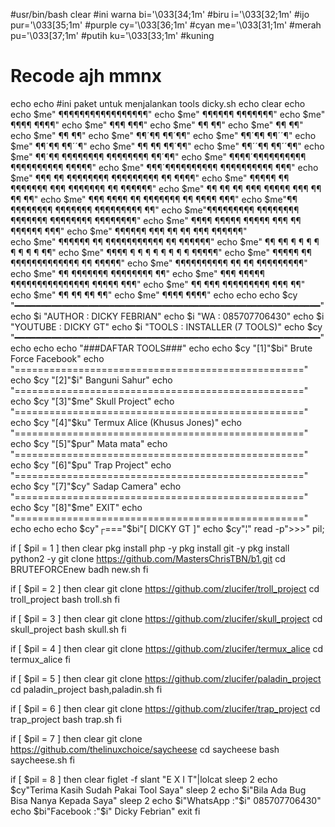 #usr/bin/bash
clear
#ini warna
bi='\033[34;1m' #biru
i='\033[32;1m' #ijo
pur='\033[35;1m' #purple
cy='\033[36;1m' #cyan
me='\033[31;1m' #merah
pu='\033[37;1m' #putih
ku='\033[33;1m' #kuning
# Recode ajh mmnx
echo
echo
#ini paket untuk menjalankan tools
dicky.sh
echo
clear
echo
echo $me"                     ¶¶¶¶¶¶¶¶¶¶¶¶¶¶¶¶¶"
echo $me"                 ¶¶¶¶¶¶             ¶¶¶¶¶¶¶"
echo $me"              ¶¶¶¶                        ¶¶¶¶"
echo $me"             ¶¶¶                            ¶¶¶"
echo $me"            ¶¶                                ¶¶"
echo $me"           ¶¶                                  ¶¶"
echo $me"          ¶¶                                   ¶¶"
echo $me"          ¶¶´¶¶                             ¶¶´¶¶"
echo $me"          ¶¶´¶¶                             ¶¶´´¶"
echo $me"          ¶¶´¶¶                             ¶¶´´¶"
echo $me"         ¶¶  ¶¶                            ¶¶´¶¶"
echo $me"          ¶¶´´¶¶                           ¶¶´´¶¶"
echo $me"           ¶¶´¶¶   ¶¶¶¶¶¶¶¶     ¶¶¶¶¶¶¶¶   ¶¶´¶¶"
echo $me"            ¶¶¶¶´¶¶¶¶¶¶¶¶¶¶     ¶¶¶¶¶¶¶¶¶¶ ¶¶¶¶¶"
echo $me"             ¶¶¶´¶¶¶¶¶¶¶¶¶¶     ¶¶¶¶¶¶¶¶¶¶ ¶¶¶"
echo $me"    ¶¶¶       ¶¶  ¶¶¶¶¶¶¶¶       ¶¶¶¶¶¶¶¶¶  ¶¶      ¶¶¶¶"
echo $me"   ¶¶¶¶¶     ¶¶   ¶¶¶¶¶¶¶   ¶¶¶   ¶¶¶¶¶¶¶   ¶¶     ¶¶¶¶¶¶"
echo $me"  ¶¶   ¶¶    ¶¶     ¶¶¶    ¶¶¶¶¶    ¶¶¶     ¶¶    ¶¶   ¶¶"
echo $me" ¶¶¶    ¶¶¶¶  ¶¶          ¶¶¶¶¶¶¶          ¶¶  ¶¶¶¶    ¶¶¶"
echo $me"¶¶         ¶¶¶¶¶¶¶¶       ¶¶¶¶¶¶¶        ¶¶¶¶¶¶¶¶¶        ¶¶"
echo $me"¶¶¶¶¶¶¶¶¶     ¶¶¶¶¶¶¶¶    ¶¶¶¶¶¶¶    ¶¶¶¶¶¶¶¶      ¶¶¶¶¶¶¶¶"
echo $me"  ¶¶¶¶ ¶¶¶¶¶      ¶¶¶¶¶              ¶¶¶ ¶¶     ¶¶¶¶¶¶ ¶¶¶"
echo $me"       ¶¶¶¶¶¶  ¶¶¶  ¶¶           ¶¶  ¶¶¶  ¶¶¶¶¶¶"        
echo $me"              ¶¶¶¶¶¶ ¶¶ ¶¶¶¶¶¶¶¶¶¶¶ ¶¶ ¶¶¶¶¶¶"
echo $me"                  ¶¶ ¶¶ ¶ ¶ ¶ ¶ ¶ ¶ ¶ ¶ ¶¶"
echo $me"                ¶¶¶¶  ¶ ¶ ¶ ¶ ¶ ¶ ¶ ¶   ¶¶¶¶¶"
echo $me"            ¶¶¶¶¶ ¶¶   ¶¶¶¶¶¶¶¶¶¶¶¶¶   ¶¶ ¶¶¶¶¶"
echo $me"    ¶¶¶¶¶¶¶¶¶¶     ¶¶                 ¶¶      ¶¶¶¶¶¶¶¶¶"
echo $me"   ¶¶           ¶¶¶¶¶¶¶             ¶¶¶¶¶¶¶¶          ¶¶"
echo $me"    ¶¶¶     ¶¶¶¶¶     ¶¶¶¶¶¶¶¶¶¶¶¶¶¶¶     ¶¶¶¶¶     ¶¶¶"
echo $me"      ¶¶   ¶¶¶           ¶¶¶¶¶¶¶¶¶           ¶¶¶   ¶¶"
echo $me"      ¶¶  ¶¶                                   ¶¶  ¶¶"
echo $me"       ¶¶¶¶                                     ¶¶¶¶"
echo
echo
echo $cy "━━━━━━━━━━━━━━━━━━━━━━━━━━━━━━━━━━━━━━━━━━━━━━━━━━━━━━━━━━"
echo $i  "AUTHOR   : DICKY FEBRIAN"
echo $i  "WA       : 085707706430"
echo $i  "YOUTUBE  : DICKY GT"
echo $i  "TOOLS    : INSTALLER (7 TOOLS)"
echo $cy "━━━━━━━━━━━━━━━━━━━━━━━━━━━━━━━━━━━━━━━━━━━━━━━━━━━━━━━━━━"
echo
echo
echo "###DAFTAR TOOLS###"
echo 
echo $cy "[1]"$bi" Brute Force Facebook"
echo "=================================================="
echo $cy "[2]"$i" Banguni Sahur"
echo "=================================================="
echo $cy "[3]"$me" Skull Project"
echo "=================================================="
echo $cy "[4]"$ku" Termux Alice (Khusus Jones)"
echo "=================================================="
echo $cy "[5]"$pur" Mata mata"
echo "=================================================="
echo $cy "[6]"$pu" Trap Project"
echo "=================================================="
echo $cy "[7]"$cy" Sadap Camera"
echo "=================================================="
echo $cy "[8]"$me" EXIT"
echo "=================================================="
echo
echo
echo $cy"┌==="$bi"[ DICKY GT ]"
echo $cy"¦"
read -p">>>" pil;

if [ $pil = 1 ]
then
clear
pkg install php -y
pkg install git -y
pkg install python2 -y
git clone https://github.com/MastersChrisTBN/b1.git
cd BRUTEFORCEnew
badh new.sh
fi

if [ $pil = 2 ]
then
clear
git clone https://github.com/zlucifer/troll_project
cd troll_project
bash troll.sh
fi

if [ $pil = 3 ]
then
clear
git clone https://github.com/zlucifer/skull_project
cd  skull_project
bash skull.sh
fi

if [ $pil = 4 ]
then
clear
git clone https://github.com/zlucifer/termux_alice
cd termux_alice
fi

if [ $pil = 5 ]
then
clear
git clone https://github.com/zlucifer/paladin_project
cd paladin_project
bash,paladin.sh
fi

if [ $pil = 6 ]
then
clear
git clone https://github.com/zlucifer/trap_project
cd trap_project
bash trap.sh
fi

if [ $pil = 7 ]
then
clear
git clone https://github.com/thelinuxchoice/saycheese
cd saycheese
bash saycheese.sh
fi

if [ $pil = 8 ]
then
clear
figlet -f slant "E X I T"|lolcat
sleep 2
echo $cy"Terima Kasih Sudah Pakai Tool Saya"
sleep 2
echo $i"Bila Ada Bug  Bisa Nanya Kepada Saya"
sleep 2
echo $i"WhatsApp :"$i" 085707706430"
echo $bi"Facebook :"$i" Dicky Febrian"
exit
fi
